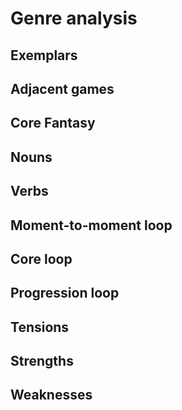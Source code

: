 # Genre analysis

## Exemplars

## Adjacent games

## Core Fantasy

## Nouns

## Verbs

## Moment-to-moment loop

## Core loop

## Progression loop

## Tensions

## Strengths

## Weaknesses
